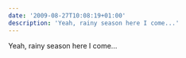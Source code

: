 ```yaml
---
date: '2009-08-27T10:08:19+01:00'
description: 'Yeah, rainy season here I come...'
---
```

Yeah, rainy season here I come...
